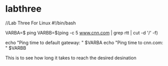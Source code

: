 # labthree
//Lab Three For Linux
#!/bin/bash

VARBA=$ ping
VARBB=$(ping -c 5 www.cnn.com | grep rtt | cut -d '/' -f)

echo "Ping time to default gateway: " $VARBA
echo "Ping time to cnn.com: " $VARBB


This is to see how long it takes to reach the desired desination
